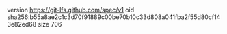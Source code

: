 version https://git-lfs.github.com/spec/v1
oid sha256:b55a8ae2c1c3d70f91889c00be70b10c33d808a041fba2f55d80cf143e82ed68
size 706
